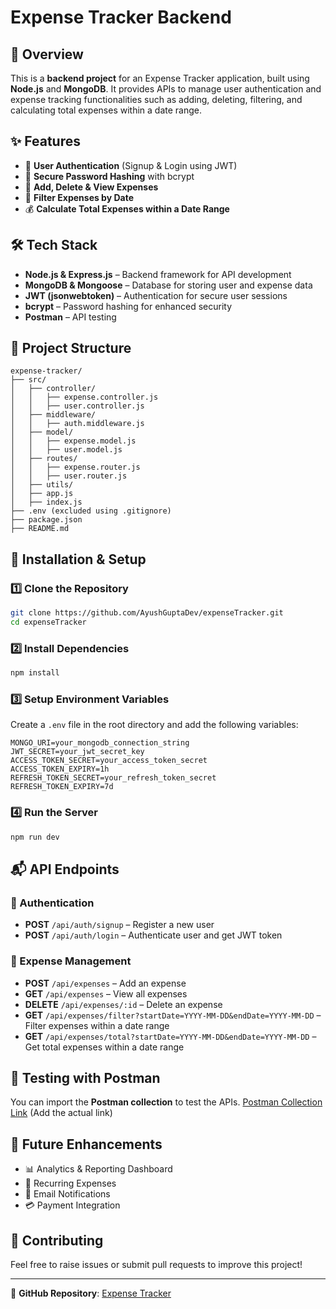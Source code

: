 # Expense Tracker Backend

## 🚀 Overview
This is a **backend project** for an Expense Tracker application, built using **Node.js** and **MongoDB**. It provides APIs to manage user authentication and expense tracking functionalities such as adding, deleting, filtering, and calculating total expenses within a date range.

## ✨ Features
- 🔐 **User Authentication** (Signup & Login using JWT)
- 🔑 **Secure Password Hashing** with bcrypt
- 📌 **Add, Delete & View Expenses**
- 📅 **Filter Expenses by Date**
- 💰 **Calculate Total Expenses within a Date Range**

## 🛠️ Tech Stack
- **Node.js & Express.js** – Backend framework for API development
- **MongoDB & Mongoose** – Database for storing user and expense data
- **JWT (jsonwebtoken)** – Authentication for secure user sessions
- **bcrypt** – Password hashing for enhanced security
- **Postman** – API testing

## 📂 Project Structure
```
expense-tracker/
├── src/
│   ├── controller/
│   │   ├── expense.controller.js
│   │   ├── user.controller.js
│   ├── middleware/
│   │   ├── auth.middleware.js
│   ├── model/
│   │   ├── expense.model.js
│   │   ├── user.model.js
│   ├── routes/
│   │   ├── expense.router.js
│   │   ├── user.router.js
│   ├── utils/
│   ├── app.js
│   ├── index.js
├── .env (excluded using .gitignore)
├── package.json
├── README.md
```

## 🔧 Installation & Setup
### 1️⃣ Clone the Repository
```sh
git clone https://github.com/AyushGuptaDev/expenseTracker.git
cd expenseTracker
```

### 2️⃣ Install Dependencies
```sh
npm install
```

### 3️⃣ Setup Environment Variables
Create a `.env` file in the root directory and add the following variables:
```env
MONGO_URI=your_mongodb_connection_string
JWT_SECRET=your_jwt_secret_key
ACCESS_TOKEN_SECRET=your_access_token_secret
ACCESS_TOKEN_EXPIRY=1h
REFRESH_TOKEN_SECRET=your_refresh_token_secret
REFRESH_TOKEN_EXPIRY=7d
```

### 4️⃣ Run the Server
```sh
npm run dev
```

## 📬 API Endpoints
### 🔹 Authentication
- **POST** `/api/auth/signup` – Register a new user
- **POST** `/api/auth/login` – Authenticate user and get JWT token

### 🔹 Expense Management
- **POST** `/api/expenses` – Add an expense
- **GET** `/api/expenses` – View all expenses
- **DELETE** `/api/expenses/:id` – Delete an expense
- **GET** `/api/expenses/filter?startDate=YYYY-MM-DD&endDate=YYYY-MM-DD` – Filter expenses within a date range
- **GET** `/api/expenses/total?startDate=YYYY-MM-DD&endDate=YYYY-MM-DD` – Get total expenses within a date range

## 📌 Testing with Postman
You can import the **Postman collection** to test the APIs. [Postman Collection Link](#) (Add the actual link)

## 🎯 Future Enhancements
- 📊 Analytics & Reporting Dashboard
- 📅 Recurring Expenses
- 📩 Email Notifications
- 💳 Payment Integration

## 📌 Contributing
Feel free to raise issues or submit pull requests to improve this project!

---

🔗 **GitHub Repository**: [Expense Tracker](https://github.com/AyushGuptaDev/expenseTracker)

